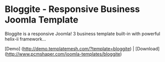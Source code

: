 # Bloggite - Responsive Business Joomla Template

Bloggite is a responsive Joomla! 3 business template built-in with powerful helix-ii framework...

[Demo] (http://demo.templatemesh.com/?template=bloggite)
 | [Download] (http://www.pcmshaper.com/joomla-templates/bloggite)
